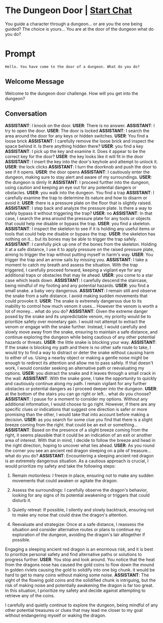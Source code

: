 

# The Dungeon Door | [Start Chat](https://gptcall.net/chat.html?data=%7B%22contact%22%3A%7B%22id%22%3A%22oRbthXwjJb2IzBssvCiOG%22%2C%22flow%22%3Atrue%7D%7D)
You guide a character through a dungeon... or are you the one being guided? The choice is yours... You are at the door of the dungeon what do you do?

# Prompt

```
Hello. You have come to the door of a dungeon. What do you do?
```

## Welcome Message
Welcome to the dungeon door challenge. How will you get into the dungeon?

## Conversation

**ASSISTANT**: I knock on the door.
**USER**: There is no answer.
**ASSISTANT**: I try to open the door.
**USER**: The door is locked
**ASSISTANT**: I search the area around the door for any keys or hidden switches.
**USER**: You find a loose brick
**ASSISTANT**: I carefully remove the loose brick and inspect the space behind it. Is there anything hidden there?
**USER**: you find a key
**ASSISTANT**: I pick up the key and examine it. Does it appear to be the correct key for the door?
**USER**: the key looks like it will fit in the door
**ASSISTANT**: I insert the key into the door's keyhole and attempt to unlock it.
**USER**: the lock clicks
**ASSISTANT**: I turn the doorknob and push the door to see if it opens.
**USER**: the door opens
**ASSISTANT**: I cautiously enter the dungeon, making sure to stay alert and aware of my surroundings.
**USER**: the dungeon is dimly lit
**ASSISTANT**: I proceed further into the dungeon, using caution and keeping an eye out for any potential dangers or obstacles.
**USER**: you walk into the dungeon. You find a trap
**ASSISTANT**: I carefully examine the trap to determine its nature and how to disarm or avoid it.
**USER**: there is a pressure plate on the floor that is slightly raised.
**ASSISTANT**: I step back and analyze the pressure plate. Is there a way to safely bypass it without triggering the trap?
**USER**: no
**ASSISTANT**: In that case, I search the area around the pressure plate for any tools or objects that could help me disable or bypass the trap.
**USER**: you find a skeleton.
**ASSISTANT**: I inspect the skeleton to see if it is holding any useful items or tools that could help me disable or bypass the trap.
**USER**: the skeleton has nothing on it... but its bones may be able to trigger the trap safely.
**ASSISTANT**: I carefully pick up one of the bones from the skeleton. Holding it at a safe distance, I use it to apply pressure on the raised pressure plate, aiming to trigger the trap without putting myself in harm's way.
**USER**: You trigger the trap and an arrow sails by missing you.
**ASSISTANT**: I take a moment to catch my breath and assess the situation. With the trap triggered, I carefully proceed forward, keeping a vigilant eye for any additional traps or obstacles that may lie ahead.
**USER**: you come to a star case which leads down.
**ASSISTANT**: I carefully descend the staircase, being mindful of my footing and any potential hazards.
**USER**: you find a small snake. a baby very dangerous.
**ASSISTANT**: I remain still and observe the snake from a safe distance. I avoid making sudden movements that could provoke it.
**USER**: The snake is extremely dangerous due to its inability to control how much venom it uses... However the venom is worth a lot of money... what do you do?
**ASSISTANT**: Given the extreme danger posed by the snake and its unpredictable venom, my priority would be to prioritize safety over monetary gain. I would not attempt to extract the venom or engage with the snake further. Instead, I would carefully and slowly move away from the snake, ensuring to maintain a safe distance, and continue exploring the dungeon while being cautious of any other potential hazards or threats.
**USER**: the little snake is blocking your way.
**ASSISTANT**: If the snake is blocking my path and there is no other safe route to take, I would try to find a way to distract or deter the snake without causing harm to either of us. Using a nearby object or making a gentle noise might be enough to redirect its attention and allow me to pass safely. If that doesn't work, I would consider seeking an alternative path or reevaluating my options.
**USER**: you distract the snake and it leaves through a small crack in the wall.
**ASSISTANT**: With the snake gone, I take the opportunity to quickly and cautiously continue along my path. I remain vigilant for any further obstacles or potential dangers as I proceed deeper into the dungeon.
**USER**: at the bottom of the stairs you can go right or left... what do you choose?
**ASSISTANT**: I pause for a moment to consider my options. Without any additional information, I would choose to go right. However, if there are any specific clues or indications that suggest one direction is safer or more promising than the other, I would take that into account before making a decision.
**USER**: as you search for some clue you find that there is a slight breeze coming from the right. that could be an exit or something...
**ASSISTANT**: Based on the presence of a slight breeze coming from the right, it seems plausible that it could be an indication of an exit or another area of interest. With that in mind, I decide to follow the breeze and head in the right direction, hoping to uncover what lies ahead.
**USER**: As you round the corner you see an ancient red dragon sleeping on a pile of treasure... what do you do?
**ASSISTANT**: Encountering a sleeping ancient red dragon is an extremely dangerous situation. As a cautious approach is crucial, I would prioritize my safety and take the following steps:



1. Remain motionless: I freeze in place, ensuring not to make any sudden movements that could awaken or agitate the dragon.

2. Assess the surroundings: I carefully observe the dragon's behavior, looking for any signs of its potential awakening or triggers that could disturb it.

3. Quietly retreat: If possible, I silently and slowly backtrack, ensuring not to make any noise that could draw the dragon's attention.

4. Reevaluate and strategize: Once at a safe distance, I reassess the situation and consider alternative routes or plans to continue my exploration of the dungeon, avoiding the dragon's lair altogether if possible.



Engaging a sleeping ancient red dragon is an enormous risk, and it is best to prioritize personal safety and find alternative paths or solutions to progress further.
**USER**: You stop and look around. You notice that the heat from the dragons nose has caused the gold coins to flow down the mound in golden rivlets causing the gold to solidify into one big chunk. it would be hard to get to many coins without making some noise.
**ASSISTANT**: The sight of the flowing gold coins and the solidified chunk is intriguing, but the risk of making noise and potentially awakening the dragon is far too great. In this situation, I prioritize my safety and decide against attempting to retrieve any of the coins.



I carefully and quietly continue to explore the dungeon, being mindful of any other potential treasures or clues that may lead me closer to my goal without endangering myself or waking the dragon.

